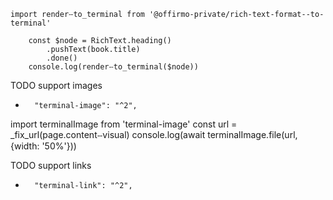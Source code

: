 
```
import renderⵧto_terminal from '@offirmo-private/rich-text-format--to-terminal'

	const $node = RichText.heading()
		.pushText(book.title)
		.done()
	console.log(renderⵧto_terminal($node))

```


TODO support images
+		"terminal-image": "^2",
import terminalImage from 'terminal-image'
const url = _fix_url(page.contentⵧvisual)
console.log(await terminalImage.file(url, {width: '50%'}))

TODO support links
+		"terminal-link": "^2",
